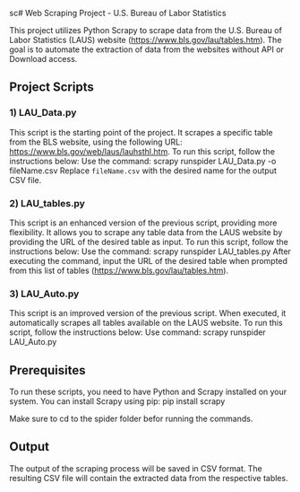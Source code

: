 sc# Web Scraping Project - U.S. Bureau of Labor Statistics

This project utilizes Python Scrapy to scrape data from the U.S. Bureau of Labor Statistics (LAUS) website (https://www.bls.gov/lau/tables.htm). The goal is to automate the extraction of data from the websites without API or Download access. 

## Project Scripts

### 1) LAU_Data.py

This script is the starting point of the project. It scrapes a specific table from the BLS website, using the following URL: https://www.bls.gov/web/laus/lauhsthl.htm. To run this script, follow the instructions below:
Use the command: scrapy runspider LAU_Data.py -o fileName.csv
Replace `fileName.csv` with the desired name for the output CSV file.

### 2) LAU_tables.py

This script is an enhanced version of the previous script, providing more flexibility. It allows you to scrape any table data from the LAUS website by providing the URL of the desired table as input. To run this script, follow the instructions below: 
Use the command: scrapy runspider LAU_tables.py
After executing the command, input the URL of the desired table when prompted from this list of tables (https://www.bls.gov/lau/tables.htm).

### 3) LAU_Auto.py

This script is an improved version of the previous script. When executed, it automatically scrapes all tables available on the LAUS website. To run this script, follow the instructions below: 
Use command: scrapy runspider LAU_Auto.py

## Prerequisites

To run these scripts, you need to have Python and Scrapy installed on your system. You can install Scrapy using pip: pip install scrapy

Make sure to cd to the spider folder befor running the commands.

## Output

The output of the scraping process will be saved in CSV format. The resulting CSV file will contain the extracted data from the respective tables.
